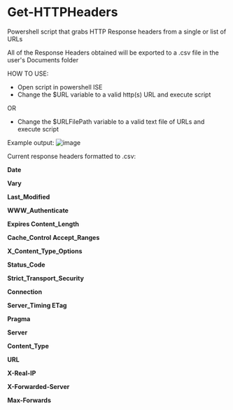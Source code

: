 # Get-HTTPHeaders
Powershell script that grabs HTTP Response headers from a single or list of URLs

All of the Response Headers obtained will be exported to a .csv file in the user's Documents folder

HOW TO USE:
- Open script in powershell ISE
- Change the $URL variable to a valid http(s) URL and execute script

OR

- Change the $URLFilePath variable to a valid text file of URLs and execute script

Example output:
![image](https://github.com/paulpierce34/Get-HTTPHeaders/assets/33561650/d168767f-54e9-4dfa-9243-a9f503deac03)

Current response headers formatted to .csv:

**Date**

**Vary**

**Last_Modified**

**WWW_Authenticate**

**Expires	Content_Length**

**Cache_Control	Accept_Ranges**

**X_Content_Type_Options**

**Status_Code**

**Strict_Transport_Security**

**Connection**

**Server_Timing	ETag**

**Pragma**

**Server**

**Content_Type**

**URL**

**X-Real-IP**

**X-Forwarded-Server**

**Max-Forwards**

